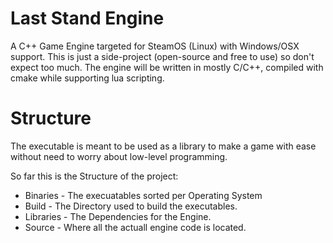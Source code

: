 # Last Stand Engine

A C++ Game Engine targeted for SteamOS (Linux) with Windows/OSX support. This is just a side-project (open-source and free to use) so don't expect too much. The engine will be written in mostly C/C++, compiled with cmake while supporting lua scripting.

# Structure

The executable is meant to be used as a library to make a game with ease without need to worry about low-level programming.

So far this is the Structure of the project:
* Binaries - The execuatables sorted per Operating System 
* Build - The Directory used to build the executables.
* Libraries - The Dependencies for the Engine.
* Source - Where all the actuall engine code is located.
